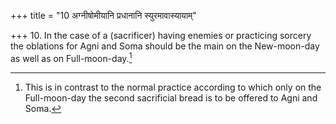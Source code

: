 +++
title = "10 अग्नीषोमीयानि प्रधानानि स्युरमावास्यायाम्"

+++
10. In the case of a (sacrificer) having enemies or practicing sorcery the oblations for Agni and Soma should be the main on the New-moon-day as well as on Full-moon-day.[^1]  

[^1]: This is in contrast to the normal practice according to which only
on the Full-moon-day the second sacrificial bread is to be offered to Agni and Soma.
